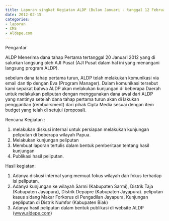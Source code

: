```yaml
---
title: Laporan singkat Kegiatan ALDP (Bulan Januari - tanggal 12 Februari 2012)
date: 2012-02-15
categories:
- laporan
- CMS
- Aldepe.com
---
```


Pengantar

ALDP Menerima dana tahap Pertama tertanggal 20 Januari 2012 yang di salurkan langsung oleh AJI Pusat (AJI Pusat dalam hal ini yang menangani langsung program ALDP).

sebelum dana tahap pertama turun, ALDP telah melakukan komunikasi via email dan tlp dengan Eva (Program Manager). Dalam komunikasi tersebut kami sepakat bahwa ALDP akan melakukan kunjungan di beberapa Daerah untuk melakukan peliputan dengan menggunakan dana awal dari ALDP yang nantinya setelah dana tahap pertama turun akan di lakukan penggantian (rembuirsment) dari pihak Cipta Media sesuai dengan item budget yang telah di setujui (proposal).

Rencana Kegiatan :
1. melakukan diskusi internal untuk persiapan melakukan kunjungan peliputan di beberapa wilayah Papua.
2. Melakukan kunjungan peliputan
3. Membuat laporan tertulis dalam bentuk pemberitaan tentang hasil kunjungan
4. Publikasi hasil peliputan. 

Hasil kegiatan:
1. Adanya diskusi internal yang memuat fokus wilayah dan fokus terhadap isi peliputan.
2. Adanya kunjungan ke wilayah Sarmi (Kabupaten Sarmi), Distrik Taja (Kabupaten Jayapura), Distrik Depapre (Kabupaten Jayapura). peliputan kasus sidang Makar Forkorus di Pengadilan Jayapura, Kunjungan pepliputan di Distrik Numfor (Kabupaten Biak)
3. Adanya hasil peliputan dalam bentuk publikasi di website ALDP (www.aldepe.com)
